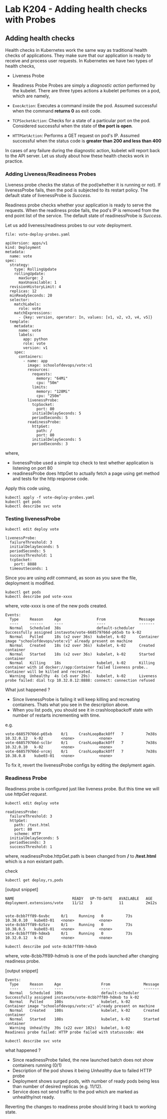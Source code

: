 # Lab K204 - Adding health checks with Probes


## Adding health checks

Health checks in Kubernetes work the same way as traditional health checks of applications. They make sure that our application is ready to receive and process user requests. In Kubernetes we have two types of health checks,
  * Liveness Probe
  * Readiness Probe
Probes are simply a *diagnostic action* performed by the kubelet. There are three types actions a kubelet perfomes on a pod, which are namely,

  * `ExecAction`: Executes a command inside the pod. Assumed successful when the command **returns 0** as exit code.
  * `TCPSocketAction`: Checks for a state of a particular port on the pod. Considered successful when the state of **the port is open**.
  * `HTTPGetAction`: Performs a GET request on pod's IP. Assumed successful when the status code is **greater than 200 and less than 400**

In cases of any failure during the diagnostic action, kubelet will report back to the API server. Let us study about how these health checks work in practice.

### Adding Liveness/Readineess  Probes
Liveness probe checks the status of the pod(whether it is running or not). If livenessProbe fails, then the pod is subjected to its restart policy. The default state of livenessProbe is *Success*.

Readiness probe checks whether your application is ready to serve the requests. When the readiness probe fails, the pod's IP is removed from the end point list of the service. The default state of readinessProbe is *Success*.

Let us add liveness/readiness  probes to our *vote* deployment.

`file: vote-deploy-probes.yaml`

```
apiVersion: apps/v1
kind: Deployment
metadata:
  name: vote
spec:
  strategy:
    type: RollingUpdate
    rollingUpdate:
      maxSurge: 2
      maxUnavailable: 1
  revisionHistoryLimit: 4
  replicas: 12
  minReadySeconds: 20
  selector:
    matchLabels:
      role: vote
    matchExpressions:
      - {key: version, operator: In, values: [v1, v2, v3, v4, v5]}
  template:
    metadata:
      name: vote
      labels:
        app: python
        role: vote
        version: v1
    spec:
      containers:
        - name: app
          image: schoolofdevops/vote:v1
          resources:
            requests:
              memory: "64Mi"
              cpu: "50m"
            limits:
              memory: "128Mi"
              cpu: "250m"
          livenessProbe:
            tcpSocket:
              port: 80
            initialDelaySeconds: 5
            periodSeconds: 5
          readinessProbe:
            httpGet:
              path: /
              port: 80
            initialDelaySeconds: 5
            periodSeconds: 3
```

where,

  * livenessProbe used a simple tcp check to test whether application is listening on port 80
  * readinessProbe does httpGet to actually fetch a page using get method and tests for the http response code.


Apply this code using,

```
kubectl apply -f vote-deploy-probes.yaml
kubectl get pods
kubectl describe svc vote

```

### Testing livenessProbe

```
kubectl edit deploy vote
```

```
livenessProbe:
  failureThreshold: 3
  initialDelaySeconds: 5
  periodSeconds: 5
  successThreshold: 1
  tcpSocket:
    port: 8888
  timeoutSeconds: 1
```

Since you are using *edit* command, as soon as you save the file, deployment is modified.

```
kubectl get pods
kubectl describe pod vote-xxxx
```

where, vote-xxxx is one of the new pods created.

```
Events:
  Type     Reason     Age                From               Message
  ----     ------     ----               ----               -------
  Normal   Scheduled  38s                default-scheduler  Successfully assigned instavote/vote-668579766d-p65xb to k-02
  Normal   Pulled     18s (x2 over 36s)  kubelet, k-02      Container image "schoolofdevops/vote:v1" already present on machine
  Normal   Created    18s (x2 over 36s)  kubelet, k-02      Created container
  Normal   Started    18s (x2 over 36s)  kubelet, k-02      Started container
  Normal   Killing    18s                kubelet, k-02      Killing container with id docker://app:Container failed liveness probe.. Container will be killed and recreated.
  Warning  Unhealthy  4s (x5 over 29s)   kubelet, k-02      Liveness probe failed: dial tcp 10.32.0.12:8888: connect: connection refused
```

What just happened ?

  * Since livenessProbe is failing it will keep killing and recreating containers. Thats what you see in the description above.
  * When you list pods, you should see it in crashloopbackoff state with number of restarts incrementing with time.

e.g.

```
vote-668579766d-p65xb    0/1     CrashLoopBackOff   7          7m38s   10.32.0.12   k-02        <none>           <none>
vote-668579766d-sclbr    0/1     CrashLoopBackOff   7          7m38s   10.32.0.10   k-02        <none>           <none>
vote-668579766d-vrcmj    0/1     CrashLoopBackOff   7          7m38s   10.38.0.8    kube03-01   <none>           <none>
```

To fix it, revert the livenessProbe configs by editing the deplyment again.



### Readiness Probe


Readiness probe is configured just like liveness probe. But this time we will use *httpGet request*.

```
kubectl edit deploy vote

```

```
readinessProbe:
  failureThreshold: 3
  httpGet:
    path: /test.html
    port: 80
    scheme: HTTP
  initialDelaySeconds: 5
  periodSeconds: 3
  successThreshold: 1
```

where, readinessProbe.httpGet.path is been changed from **/** to **/test.html** which is a non existant path.  


check

```
kubectl get deploy,rs,pods
```


[output snippet]

```
NAME                          READY   UP-TO-DATE   AVAILABLE   AGE
deployment.extensions/vote    11/12   3            11          2m12s


vote-8cbb7ff89-6xvbc     0/1     Running   0          73s     10.38.0.10   kube03-01   <none>           <none>
vote-8cbb7ff89-6z5zv     0/1     Running   0          73s     10.38.0.5    kube03-01   <none>           <none>
vote-8cbb7ff89-hdmxb     0/1     Running   0          73s     10.32.0.12   k-02        <none>           <none>
```


```
kubectl describe pod vote-8cbb7ff89-hdmxb
```

where, vote-8cbb7ff89-hdmxb is one of the pods launched after changing readiness probe.

[output snippet]

```
Events:
  Type     Reason     Age                  From               Message
  ----     ------     ----                 ----               -------
  Normal   Scheduled  109s                 default-scheduler  Successfully assigned instavote/vote-8cbb7ff89-hdmxb to k-02
  Normal   Pulled     108s                 kubelet, k-02      Container image "schoolofdevops/vote:v1" already present on machine
  Normal   Created    108s                 kubelet, k-02      Created container
  Normal   Started    108s                 kubelet, k-02      Started container
  Warning  Unhealthy  39s (x22 over 102s)  kubelet, k-02      Readiness probe failed: HTTP probe failed with statuscode: 404
```


```
kubectl describe svc vote
```

what happened ?

  * Since readinessProbe failed, the new launched batch does not show containers running (0/1)
  * Description of the pod shows it being *Unhealthy* due to failed HTTP probe
  * Deployment shows surged pods, with number of ready pods being less than number of desired replicas (e.g. 11/12).
  * Service does not send traffic to the pod which are marked as unhealthy/not ready.  


Reverting the changes to readiness probe should bring it back to working state.
